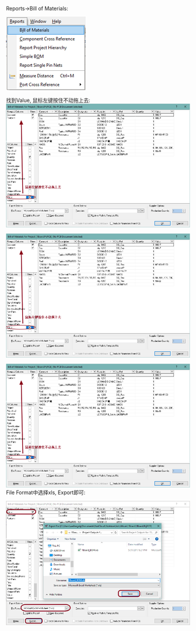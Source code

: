 Reports-&gt;Bill of Materials:

![](/assets/billOfMaterials.png)

找到Value, 鼠标左键按住不动拖上去:  ![](/assets/Value.png)

![](/assets/Value.png)

![](/assets/Value.png)File Format中选择xls, Export即可:  

![](/assets/Export.png)

